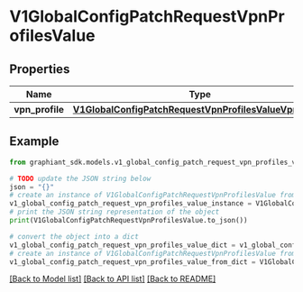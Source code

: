# V1GlobalConfigPatchRequestVpnProfilesValue


## Properties

Name | Type | Description | Notes
------------ | ------------- | ------------- | -------------
**vpn_profile** | [**V1GlobalConfigPatchRequestVpnProfilesValueVpnProfile**](V1GlobalConfigPatchRequestVpnProfilesValueVpnProfile.md) |  | [optional] 

## Example

```python
from graphiant_sdk.models.v1_global_config_patch_request_vpn_profiles_value import V1GlobalConfigPatchRequestVpnProfilesValue

# TODO update the JSON string below
json = "{}"
# create an instance of V1GlobalConfigPatchRequestVpnProfilesValue from a JSON string
v1_global_config_patch_request_vpn_profiles_value_instance = V1GlobalConfigPatchRequestVpnProfilesValue.from_json(json)
# print the JSON string representation of the object
print(V1GlobalConfigPatchRequestVpnProfilesValue.to_json())

# convert the object into a dict
v1_global_config_patch_request_vpn_profiles_value_dict = v1_global_config_patch_request_vpn_profiles_value_instance.to_dict()
# create an instance of V1GlobalConfigPatchRequestVpnProfilesValue from a dict
v1_global_config_patch_request_vpn_profiles_value_from_dict = V1GlobalConfigPatchRequestVpnProfilesValue.from_dict(v1_global_config_patch_request_vpn_profiles_value_dict)
```
[[Back to Model list]](../README.md#documentation-for-models) [[Back to API list]](../README.md#documentation-for-api-endpoints) [[Back to README]](../README.md)



